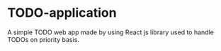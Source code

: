 # TODO-application
A simple TODO web app made by using React js library used to handle TODOs on priority basis.
